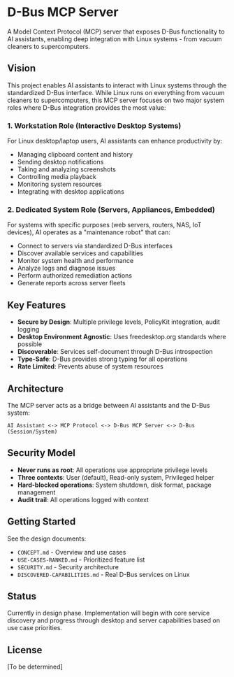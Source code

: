 # D-Bus MCP Server

A Model Context Protocol (MCP) server that exposes D-Bus functionality to AI assistants, enabling deep integration with Linux systems - from vacuum cleaners to supercomputers.

## Vision

This project enables AI assistants to interact with Linux systems through the standardized D-Bus interface. While Linux runs on everything from vacuum cleaners to supercomputers, this MCP server focuses on two major system roles where D-Bus integration provides the most value:

### 1. Workstation Role (Interactive Desktop Systems)
For Linux desktop/laptop users, AI assistants can enhance productivity by:
- Managing clipboard content and history
- Sending desktop notifications
- Taking and analyzing screenshots
- Controlling media playback
- Monitoring system resources
- Integrating with desktop applications

### 2. Dedicated System Role (Servers, Appliances, Embedded)
For systems with specific purposes (web servers, routers, NAS, IoT devices), AI operates as a "maintenance robot" that can:
- Connect to servers via standardized D-Bus interfaces
- Discover available services and capabilities
- Monitor system health and performance
- Analyze logs and diagnose issues
- Perform authorized remediation actions
- Generate reports across server fleets

## Key Features

- **Secure by Design**: Multiple privilege levels, PolicyKit integration, audit logging
- **Desktop Environment Agnostic**: Uses freedesktop.org standards where possible
- **Discoverable**: Services self-document through D-Bus introspection
- **Type-Safe**: D-Bus provides strong typing for all operations
- **Rate Limited**: Prevents abuse of system resources

## Architecture

The MCP server acts as a bridge between AI assistants and the D-Bus system:

```
AI Assistant <-> MCP Protocol <-> D-Bus MCP Server <-> D-Bus (Session/System)
```

## Security Model

- **Never runs as root**: All operations use appropriate privilege levels
- **Three contexts**: User (default), Read-only system, Privileged helper
- **Hard-blocked operations**: System shutdown, disk format, package management
- **Audit trail**: All operations logged with context

## Getting Started

See the design documents:
- `CONCEPT.md` - Overview and use cases
- `USE-CASES-RANKED.md` - Prioritized feature list
- `SECURITY.md` - Security architecture
- `DISCOVERED-CAPABILITIES.md` - Real D-Bus services on Linux

## Status

Currently in design phase. Implementation will begin with core service discovery and progress through desktop and server capabilities based on use case priorities.

## License

[To be determined]